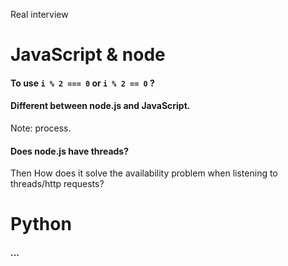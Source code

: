 Real interview

# JavaScript & node

#### To use `i % 2 === 0`  or `i % 2 == 0` ?
#### Different between node.js and JavaScript.
Note: process.
#### Does node.js have threads?
Then How does it solve the availability problem when listening to threads/http requests?

# Python

#### ...
